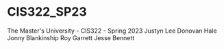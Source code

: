 # CIS322_SP23
The Master's University - CIS322 - Spring 2023
Justyn Lee
Donovan Hale
Jonny Blankinship
Roy Garrett
Jesse Bennett